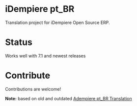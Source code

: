 # iDempiere pt_BR #

Translation project for iDempiere Open Source ERP.

# Status #

Works well with 7.1 and newest releases

# Contribute #

Contributions are welcome!

**Note:** based on old and outdated [Adempiere pt_BR Translation](https://github.com/adempiere/adempiere/tree/master/data/pt_BR)